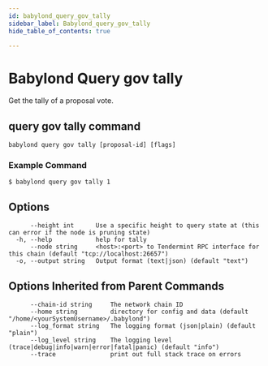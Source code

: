 ```yaml
---
id: babylond_query_gov_tally
sidebar_label: Babylond_query_gov_tally
hide_table_of_contents: true

---
```


# Babylond Query gov tally
Get the tally of a proposal vote.
## query gov tally command
```
babylond query gov tally [proposal-id] [flags]
```
### Example Command
```
$ babylond query gov tally 1
```
## Options
```
      --height int      Use a specific height to query state at (this can error if the node is pruning state)
  -h, --help            help for tally
      --node string     <host>:<port> to Tendermint RPC interface for this chain (default "tcp://localhost:26657")
  -o, --output string   Output format (text|json) (default "text")
```
## Options Inherited from Parent Commands
```
      --chain-id string     The network chain ID
      --home string         directory for config and data (default "/home/<yourSystemUsername>/.babylond")
      --log_format string   The logging format (json|plain) (default "plain")
      --log_level string    The logging level (trace|debug|info|warn|error|fatal|panic) (default "info")
      --trace               print out full stack trace on errors
```